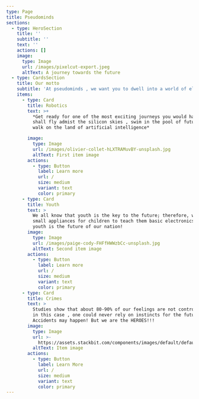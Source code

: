 ```yaml
---
type: Page
title: Pseudominds
sections:
  - type: HeroSection
    title: ''
    subtitle: ''
    text: ''
    actions: []
    image:
      type: Image
      url: /images/pixelcut-export.jpeg
      altText: A journey towards the future
  - type: CardsSection
    title: Our motto
    subtitle: 'At pseudominds , we want you to dwell into a world of electronics'
    items:
      - type: Card
        title: Robotics
        text: >+
          *Get ready for one of the most exciting journeys you would have! U
          shall fly admist the silicon skies , swim in the pool of future and
          walk on the land of artificial intelligence*

        image:
          type: Image
          url: /images/olivier-collet-hLXTRAMuvBY-unsplash.jpg
          altText: First item image
        actions:
          - type: Button
            label: Learn more
            url: /
            size: medium
            variant: text
            color: primary
      - type: Card
        title: Youth
        text: >
          We all know that youth is the key to the future; therefore, we create
          small appliances for children to teach them basic electronics. Our
          youth is the future of our nation!
        image:
          type: Image
          url: /images/paige-cody-FHFfHWWzbCc-unsplash.jpg
          altText: Second item image
        actions:
          - type: Button
            label: Learn more
            url: /
            size: medium
            variant: text
            color: primary
      - type: Card
        title: Crimes
        text: >
          Studies show that about 80-90% of our feelings are not controllable;
          in this case , one could never rely on instincts for the future.
          Accidents may happen! But we are the HEROES!!!
        image:
          type: Image
          url: >-
            https://assets.stackbit.com/components/images/default/default-image.png
          altText: Item image
        actions:
          - type: Button
            label: Learn More
            url: /
            size: medium
            variant: text
            color: primary
---
```


